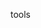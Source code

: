 tools

<!-- 
```
cd '路径'
git init
git add .
git commit -m '描述信息'
git remote add origin git@github.com:91en/91en.git
git pull origin master
第一次 git push --set-upstream origin master -f
git push origin master
```
-->
<!-- git add . && git commit -m update && git pull origin master && git push origin master -->
<!-- github -->
<!--
第2次建立密钥，需要加入ssh-agent

git config --global user.name "你的名字"
git config --global user.email "你的邮箱"

ssh-keygen -C "your.email@example.com"     公钥生成后填写到个人公钥
ssh -T git@github.com    首次建立信任

将新生成的key添加到ssh-agent中:
eval "$(ssh-agent -s)"

输入如上代码会输出：
Agent pid XXX

然后再输入：
ssh-add ~/.ssh/id_rsa
-->